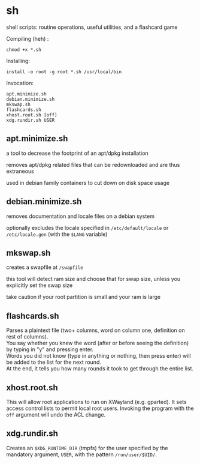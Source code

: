 # sh

shell scripts: routine operations, useful utilities, and a flashcard game

Compiling (heh) :

    chmod +x *.sh

Installing:

    install -o root -g root *.sh /usr/local/bin

Invocation:

    apt.minimize.sh
    debian.minimize.sh
    mkswap.sh
    flashcards.sh
    xhost.root.sh [off]
    xdg.rundir.sh USER

## apt.minimize.sh

a tool to decrease the footprint of an apt/dpkg installation

removes apt/dpkg related files that can be redownloaded and are thus extraneous

used in debian family containers to cut down on disk space usage

## debian.minimize.sh

removes documentation and locale files on a debian system

optionally excludes the locale specified in `/etc/default/locale` or `/etc/locale.gen` (with the `$LANG` variable)

## mkswap.sh

creates a swapfile at `/swapfile`

this tool will detect ram size and choose that for swap size, unless you explicitly set the swap size

take caution if your root partition is small and your ram is large

## flashcards.sh

Parses a plaintext file (two+ columns, word on column one, definition on rest of columns).  
You say whether you knew the word (after or before seeing the definition) by typing in "y" and pressing enter.  
Words you did not know (type in anything or nothing, then press enter) will be added to the list for the next round.  
At the end, it tells you how many rounds it took to get through the entire list.

## xhost.root.sh

This will allow root applications to run on XWayland (e.g. gparted). It sets access control lists to permit local root users. Invoking the program with the `off` argument will undo the ACL change.

## xdg.rundir.sh

Creates an `$XDG_RUNTIME_DIR` (tmpfs) for the user specified by the mandatory argument, `USER`, with the pattern `/run/user/$UID/`.
